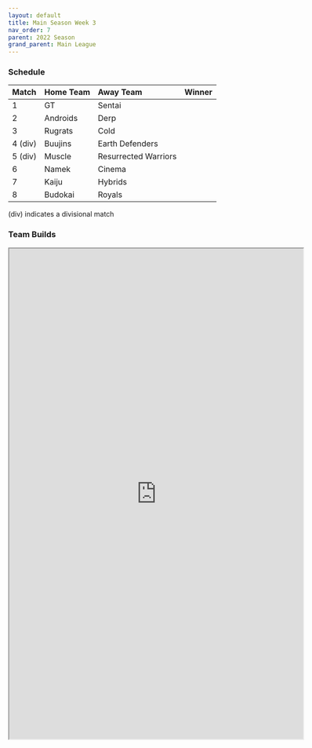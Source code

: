 ```yaml
---
layout: default
title: Main Season Week 3
nav_order: 7
parent: 2022 Season
grand_parent: Main League
---
```

### Schedule

| Match   | Home Team | Away Team            | Winner |
|:--------|:----------|:---------------------|:-------|
| 1       | GT        | Sentai               |        |
| 2       | Androids  | Derp                 |        |
| 3       | Rugrats   | Cold                 |        |
| 4 (div) | Buujins   | Earth Defenders      |        |
| 5 (div) | Muscle    | Resurrected Warriors |        |
| 6       | Namek     | Cinema               |        |
| 7       | Kaiju     | Hybrids              |        |
| 8       | Budokai   | Royals               |        |

(div) indicates a divisional match

### Team Builds 

<iframe width=600 height=1000 scrolling="yes" src="https://docs.google.com/document/d/e/2PACX-1vT-m5aBYKFB8SpdG7Eb1fMfRWpZjZOHA4yjYOHY1fgybVkqesKMXsO-nzQ9VFEIrcTVZppAfLBWB0-0/pub?embedded=true"></iframe>	 	 	 	 	 		 